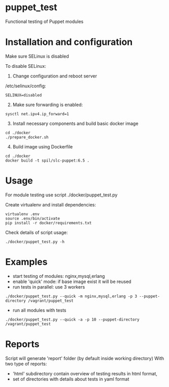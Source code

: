 puppet_test
===========

Functional testing of Puppet modules
# Installation and configuration

Make sure SELinux is disabled

To disable SELinux:

1) Change configuration and reboot server

/etc/selinux/config:
```
SELINUX=disabled
```

2) Make sure forwarding is enabled:
```
sysctl net.ipv4.ip_forward=1
```

3) Install necessary components and build basic docker image
```
cd ./docker
./prepare_docker.sh
```

4) Build image using Dockerfile
```
cd ./docker
docker build -t spil/slc-puppet:6.5 .
```

# Usage
For module testing use script ./docker/puppet_test.py

Create virtualenv and install dependencies:
```
virtualenv .env
source .env/bin/activate
pip install -r docker/requirements.txt
```

Check details of script usage:
```
./docker/puppet_test.py -h
```
# Examples
- start testing of modules: nginx,mysql,erlang
- enable 'quick' mode:  if base image exist it will be reused
- run tests in parallel: use 3 workers
```
./docker/puppet_test.py --quick -m nginx,mysql,erlang -p 3 --puppet-directory /vagrant/puppet_test
```

- run all modules with tests
```
./docker/puppet_test.py --quick -a -p 10 --puppet-directory /vagrant/puppet_test
```

# Reports
Script will generate 'report' folder (by default inside working directory)
With two type of reports:
* 'html' subdirectory contain overview of testing results in html format, 
* set of directories with details about tests in yaml format
